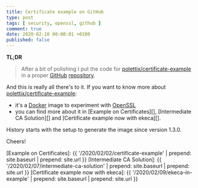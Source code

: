 ```yaml
---
title: Certificate example on GitHub
type: post
tags: [ security, openssl, github ]
comment: true
date: 2020-02-10 00:00:01 +0100
published: false
---
```


**TL;DR**

> After a bit of polishing I put the code for
> [polettix/certificate-example][] in a proper [GitHub][] [repository][].

And this is really all there's to it. If you want to know more about
[polettix/certificate-example][]:

- it's a [Docker][] image to experiment with [OpenSSL][]
- you can find more about it in [Example on Certificates][], [Intermediate
  CA Solution][] and [Certificate example now with ekeca][].

History starts with the setup to generate the image since version 1.3.0.

Cheers!

[polettix/certificate-example]: https://hub.docker.com/repository/docker/polettix/certificate-example
[GitHub]: https://github.com/
[repository]: https://github.com/polettix/certificate-example
[Docker]: https://www.docker.com/
[OpenSSL]: https://www.openssl.org/
[Example on Certificates]: {{ '/2020/02/02/certificate-example' | prepend: site.baseurl | prepend: site.url }}
[Intermediate CA Solution]: {{ '/2020/02/07/intermediate-ca-solution' | prepend: site.baseurl | prepend: site.url }}
[Certificate example now with ekeca]: {{ '/2020/02/09/ekeca-in-example' | prepend: site.baseurl | prepend: site.url }}
